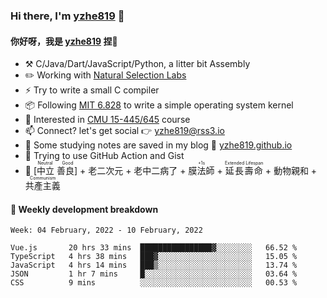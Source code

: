 ### Hi there, I'm [yzhe819](https://github.com/yzhe819) 👋

#### 你好呀，我是 [yzhe819](https://github.com/yzhe819) 捏👋

- :hammer_and_pick: C/Java/Dart/JavaScript/Python, a litter bit Assembly
- :pencil2: Working with [Natural Selection Labs](https://github.com/NaturalSelectionLabs)
- ⚡ Try to write a small C compiler
- 📦 Following [MIT 6.828](https://pdos.csail.mit.edu/6.828/2018/overview.html) to write a simple operating system kernel
- 🧪 Interested in [CMU 15-445/645](https://15445.courses.cs.cmu.edu/fall2020/) course
- 📫 Connect? let's get social 👉 yzhe819@rss3.io
- :scroll: Some studying notes are saved in my blog :space_invader: [yzhe819.github.io](https://yzhe819.github.io/)
- 🌟 Trying to use GitHub Action and Gist
- 🔑 <ruby>[中立 善良]<rp>（</rp><rt>Neutral Good</rt><rp>）</rp></ruby> + 老二次元 + 老中二病了 + <ruby>膜法師<rp>（</rp><rt>+1s</rt><rp>）</rp></ruby> + <ruby>延長壽命<rp>（</rp><rt>Extended Lifespan</rt><rp>）</rp></ruby> + 動物親和 + <ruby>共產主義<rp>（</rp><rt>Communism</rt><rp>）</rp></ruby>



#### 📝 Weekly development breakdown

<!--START_SECTION:waka-->
```text
Week: 04 February, 2022 - 10 February, 2022

Vue.js       20 hrs 33 mins  ████████████████▓░░░░░░░░   66.52 % 
TypeScript   4 hrs 38 mins   ███▓░░░░░░░░░░░░░░░░░░░░░   15.05 % 
JavaScript   4 hrs 14 mins   ███▒░░░░░░░░░░░░░░░░░░░░░   13.74 % 
JSON         1 hr 7 mins     █░░░░░░░░░░░░░░░░░░░░░░░░   03.64 % 
CSS          9 mins          ░░░░░░░░░░░░░░░░░░░░░░░░░   00.53 % 
```
<!--END_SECTION:waka-->



